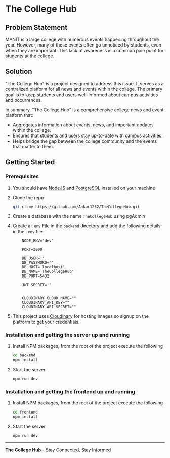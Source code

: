 # The College Hub

## Problem Statement

MANIT is a large college with numerous events happening throughout the year. However, many of these events often go unnoticed by students, even when they are important. This lack of awareness is a common pain point for students at the college.

## Solution

"The College Hub" is a project designed to address this issue. It serves as a centralized platform for all news and events within the college. The primary goal is to keep students and users well-informed about campus activities and occurrences.

In summary, "The College Hub" is a comprehensive college news and event platform that:

- Aggregates information about events, news, and important updates within the college.
- Ensures that students and users stay up-to-date with campus activities.
- Helps bridge the gap between the college community and the events that matter to them.


<!-- GETTING STARTED -->
## Getting Started

### Prerequisites

1. You should have [NodeJS](https://nodejs.org/en/download) and [PostgreSQL](https://www.postgresql.org/download/) installed on your machine

2. Clone the repo
    ```sh
    git clone https://github.com/Ankur1232/TheCollegeHub.git
    ```

3. Create a database with the name `TheCollegeHub` using pgAdmin

4. Create a `.env` File in the `backend` directory and add the following details in the `.env` file 
    ```
        NODE_ENV='dev'
        
        PORT=3000
        
        DB_USER=''
        DB_PASSWORD=''
        DB_HOST='localhost'
        DB_NAME='TheCollegeHub'
        DB_PORT=5432
        
        JWT_SECRET=''
        
        
        CLOUDINARY_CLOUD_NAME=""
        CLOUDINARY_API_KEY=""
        CLOUDINARY_API_SECRET=""
    ```
5. This project uses [Cloudinary](https://cloudinary.com/users/register_free) for hosting images so signup on the platform to get your credentials.
### Installation and getting the server up and running


1. Install NPM packages,  from the root of the project execute the following
   ```sh
   cd backend
   npm install
   ```
2. Start the server
    ```sh
    npm run dev
    ```

### Installation and getting the frontend up and running


1. Install NPM packages, from the root of the project execute the following
   ```sh
   cd frontend
   npm install
   ```
2. Start the server
    ```sh
    npm run dev
    ```
---
**The College Hub** - Stay Connected, Stay Informed
